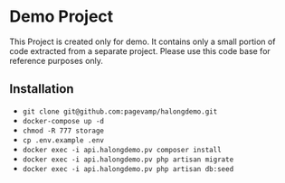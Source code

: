 # Demo Project

This Project is created only for demo. It contains only a small portion of code extracted from a separate project.
Please use this code base for reference purposes only. 

## Installation
* `git clone git@github.com:pagevamp/halongdemo.git`
* `docker-compose up -d`
* `chmod -R 777 storage`
* `cp .env.example .env`
* `docker exec -i api.halongdemo.pv composer install`
* `docker exec -i api.halongdemo.pv php artisan migrate`
* `docker exec -i api.halongdemo.pv php artisan db:seed`


